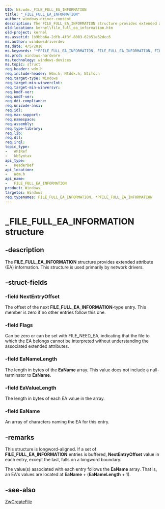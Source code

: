 ```yaml
---
UID: NS:wdm._FILE_FULL_EA_INFORMATION
title: "_FILE_FULL_EA_INFORMATION"
author: windows-driver-content
description: The FILE_FULL_EA_INFORMATION structure provides extended attribute (EA) information. This structure is used primarily by network drivers.
old-location: kernel\file_full_ea_information.htm
old-project: kernel
ms.assetid: 1b9bbb6a-2dfb-4f3f-8083-62b51a62dec6
ms.author: windowsdriverdev
ms.date: 4/5/2018
ms.keywords: "*PFILE_FULL_EA_INFORMATION, FILE_FULL_EA_INFORMATION, FILE_FULL_EA_INFORMATION structure [Kernel-Mode Driver Architecture], PFILE_FULL_EA_INFORMATION, PFILE_FULL_EA_INFORMATION structure pointer [Kernel-Mode Driver Architecture], _FILE_FULL_EA_INFORMATION, kernel.file_full_ea_information, kstruct_b_3640566d-def9-44eb-a205-a6361d46e246.xml, wdm/FILE_FULL_EA_INFORMATION, wdm/PFILE_FULL_EA_INFORMATION"
ms.prod: windows-hardware
ms.technology: windows-devices
ms.topic: struct
req.header: wdm.h
req.include-header: Wdm.h, Ntddk.h, Ntifs.h
req.target-type: Windows
req.target-min-winverclnt: 
req.target-min-winversvr: 
req.kmdf-ver: 
req.umdf-ver: 
req.ddi-compliance: 
req.unicode-ansi: 
req.idl: 
req.max-support: 
req.namespace: 
req.assembly: 
req.type-library: 
req.lib: 
req.dll: 
req.irql: 
topic_type:
-	APIRef
-	kbSyntax
api_type:
-	HeaderDef
api_location:
-	Wdm.h
api_name:
-	FILE_FULL_EA_INFORMATION
product: Windows
targetos: Windows
req.typenames: FILE_FULL_EA_INFORMATION, *PFILE_FULL_EA_INFORMATION
---
```


# _FILE_FULL_EA_INFORMATION structure


## -description


The <b>FILE_FULL_EA_INFORMATION</b> structure provides extended attribute (EA) information. This structure is used primarily by network drivers.


## -struct-fields




### -field NextEntryOffset

The offset of the next <b>FILE_FULL_EA_INFORMATION</b>-type entry. This member is zero if no other entries follow this one. 


### -field Flags

Can be zero or can be set with FILE_NEED_EA, indicating that the file to which the EA belongs cannot be interpreted without understanding the associated extended attributes.


### -field EaNameLength

The length in bytes of the <b>EaName</b> array. This value does not include a null-terminator to <b>EaName</b>. 


### -field EaValueLength

The length in bytes of each EA value in the array.


### -field EaName

An array of characters naming the EA for this entry.


## -remarks



This structure is longword-aligned. If a set of <b>FILE_FULL_EA_INFORMATION</b> entries is buffered, <b>NextEntryOffset</b> value in each entry, except the last, falls on a longword boundary. 

The value(s) associated with each entry follows the <b>EaName</b> array. That is, an EA's values are located at <b>EaName</b> + (<b>EaNameLength</b> + 1). 




## -see-also




<a href="https://msdn.microsoft.com/library/windows/hardware/ff566424">ZwCreateFile</a>
 

 

